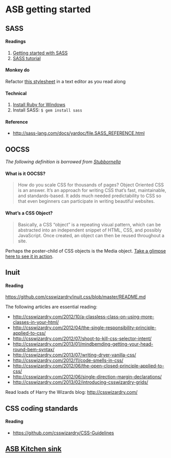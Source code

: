 <!-- ![inuit.css](http://inuitcss.com/img/content/logo.png) -->

<!-- ![burp!](http://richardsime.com/portfolio/images/doodle_belchies2.gif) -->

# ASB getting started



## SASS

#### Readings
1. [Getting started with SASS](http://alistapart.com/article/getting-started-with-sass)
2. [SASS tutorial](http://sass-lang.com/tutorial.html)

#### Monkey do
Refactor [this stylesheet](http://chriseppstein.github.io/blog/2010/05/25/refactor-my-stylesheets-digg-edition/) in a text editor as you read along

#### Technical
1. [Install Ruby for Windows](http://rubyinstaller.org/downloads/)
2. Install SASS: `$ gem install sass`


#### Reference
+ http://sass-lang.com/docs/yardoc/file.SASS_REFERENCE.html



## OOCSS
*The following definition is borrowed from [Stubbornella](https://github.com/stubbornella/oocss/wiki)*

#### What is it OOCSS?
> How do you scale CSS for thousands of pages? Object Oriented CSS is an answer. It’s an approach for writing CSS that’s fast, maintainable, and standards-based. It adds much needed predictability to CSS so that even beginners can participate in writing beautiful websites.

#### What’s a CSS Object?
> Basically, a CSS “object” is a repeating visual pattern, which can be abstracted into an independent snippet of HTML, CSS, and possibly JavaScript. Once created, an object can then be reused throughout a site.

Perhaps the poster-child of CSS objects is the Media object. [Take a glimpse here to see it in action](http://www.stubbornella.org/content/2010/06/25/the-media-object-saves-hundreds-of-lines-of-code/).



## Inuit

#### Reading
https://github.com/csswizardry/inuit.css/blob/master/README.md

The following articles are essential reading:
+ http://csswizardry.com/2012/10/a-classless-class-on-using-more-classes-in-your-html/
+ http://csswizardry.com/2012/04/the-single-responsibility-principle-applied-to-css/
+ http://csswizardry.com/2012/07/shoot-to-kill-css-selector-intent/
+ http://csswizardry.com/2013/01/mindbemding-getting-your-head-round-bem-syntax/
+ http://csswizardry.com/2013/07/writing-dryer-vanilla-css/
+ http://csswizardry.com/2012/11/code-smells-in-css/
+ http://csswizardry.com/2012/06/the-open-closed-principle-applied-to-css/
+ http://csswizardry.com/2012/06/single-direction-margin-declarations/
+ http://csswizardry.com/2013/02/introducing-csswizardry-grids/

Read loads of Harry the Wizards blog: http://csswizardry.com/



## CSS coding standards

#### Reading
+ https://github.com/csswizardry/CSS-Guidelines


## [ASB Kitchen sink](http://htmlpreview.github.io/?https://github.com/simefield/asb/blob/master/kitchen-sink/index.html)
